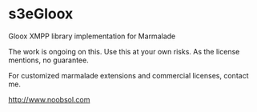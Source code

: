 s3eGloox
========

Gloox XMPP library implementation for Marmalade

The work is ongoing on this. Use this at your own risks. As the license mentions, no guarantee.



For customized marmalade extensions and commercial licenses, contact me.

http://www.noobsol.com
